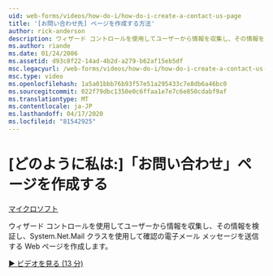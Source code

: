 ```yaml
---
uid: web-forms/videos/how-do-i/how-do-i-create-a-contact-us-page
title: '[お問い合わせ先] ページを作成する方法'
author: rick-anderson
description: ウィザード コントロールを使用してユーザーから情報を収集し、その情報を検証し、System.Net.Mail クラスを使用して confi.. を送信する Web ページを構築します。
ms.author: riande
ms.date: 01/24/2006
ms.assetid: d93c8f22-14ad-4b2d-a279-b62af15eb5df
msc.legacyurl: /web-forms/videos/how-do-i/how-do-i-create-a-contact-us-page
msc.type: video
ms.openlocfilehash: 1a5a01bbb76b93f57e51a295433c7e8db6a46bc0
ms.sourcegitcommit: 022f79dbc1350e0c6ffaa1e7e7c6e850cdabf9af
ms.translationtype: MT
ms.contentlocale: ja-JP
ms.lasthandoff: 04/17/2020
ms.locfileid: "81542925"
---
```

# <a name="how-do-i-create-a-contact-us-page"></a>[どのように私は:]「お問い合わせ」ページを作成する

[マイクロソフト](https://github.com/microsoft)

ウィザード コントロールを使用してユーザーから情報を収集し、その情報を検証し、System.Net.Mail クラスを使用して確認の電子メール メッセージを送信する Web ページを作成します。

[&#9654; ビデオを見る (13 分)](https://channel9.msdn.com/Blogs/ASP-NET-Site-Videos/how-do-i-create-a-contact-us-page)

